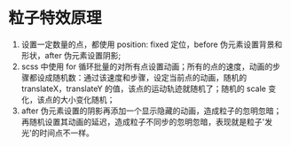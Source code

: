 # 粒子特效原理

1. 设置一定数量的点，都使用 position: fixed 定位，before 伪元素设置背景和形状，after 伪元素设置阴影;
2. scss 中使用 for 循环批量的对所有点设置动画；所有的点的速度，动画的步骤都设成随机数：通过该速度和步骤，设定当前点的动画，随机的 translateX，translateY 的值，该点的运动轨迹就随机了；随机的 scale 变化，该点的大小变化随机；
3. after 伪元素设置的阴影再添加一个显示隐藏的动画，造成粒子的忽明忽暗；再随机设置其动画的延迟，造成粒子不同步的忽明忽暗，表现就是粒子'发光'的时间点不一样。
